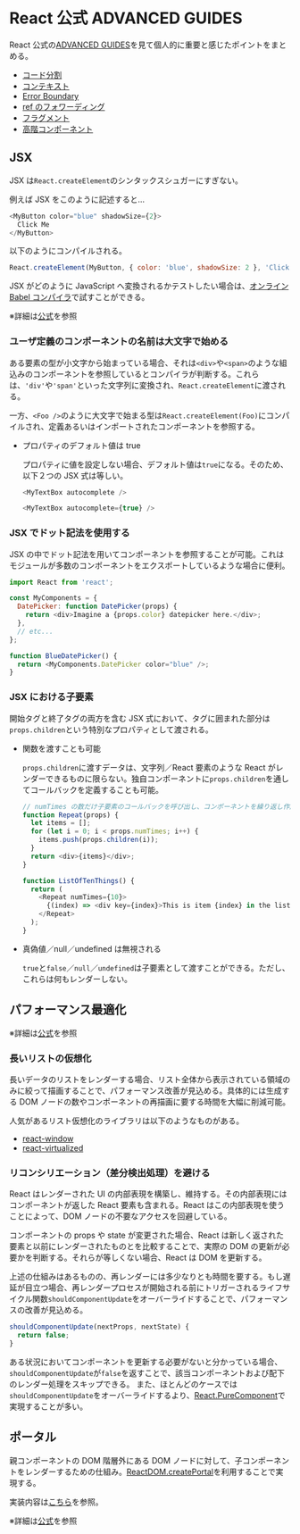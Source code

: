 # React 公式 ADVANCED GUIDES

React 公式の[ADVANCED GUIDES](https://ja.reactjs.org/docs/accessibility.html)を見て個人的に重要と感じたポイントをまとめる。

- [コード分割](./tips/code-division.md)
- [コンテキスト](./tips/context.md)
- [Error Boundary](./tips/error-boundary.md)
- [ref のフォワーディング](./tips/ref-forwarding.md)
- [フラグメント](./tips/fragment.md)
- [高階コンポーネント](./tips/higer-order-component.md)

## JSX

JSX は`React.createElement`のシンタックスシュガーにすぎない。

例えば JSX をこのように記述すると…

```js
<MyButton color="blue" shadowSize={2}>
  Click Me
</MyButton>
```

以下のようにコンパイルされる。

```js
React.createElement(MyButton, { color: 'blue', shadowSize: 2 }, 'Click Me');
```

JSX がどのように JavaScript へ変換されるかテストしたい場合は、[オンライン Babel コンパイラ](https://babeljs.io/repl/#?presets=react&code_lz=GYVwdgxgLglg9mABACwKYBt1wBQEpEDeAUIogE6pQhlIA8AJjAG4B8AEhlogO5xnr0AhLQD0jVgG4iAXyJA)で試すことができる。

※詳細は[公式](https://ja.reactjs.org/docs/jsx-in-depth.html)を参照

### ユーザ定義のコンポーネントの名前は大文字で始める

ある要素の型が小文字から始まっている場合、それは`<div>`や`<span>`のような組込みのコンポーネントを参照しているとコンパイラが判断する。これらは、`'div'`や`'span'`といった文字列に変換され、`React.createElement`に渡される。

一方、`<Foo />`のように大文字で始まる型は`React.createElement(Foo)`にコンパイルされ、定義あるいはインポートされたコンポーネントを参照する。

- プロパティのデフォルト値は true

  プロパティに値を設定しない場合、デフォルト値は`true`になる。そのため、以下２つの JSX 式は等しい。

  ```js
  <MyTextBox autocomplete />

  <MyTextBox autocomplete={true} />
  ```

### JSX でドット記法を使用する

JSX の中でドット記法を用いてコンポーネントを参照することが可能。これはモジュールが多数のコンポーネントをエクスポートしているような場合に便利。

```js
import React from 'react';

const MyComponents = {
  DatePicker: function DatePicker(props) {
    return <div>Imagine a {props.color} datepicker here.</div>;
  },
  // etc...
};

function BlueDatePicker() {
  return <MyComponents.DatePicker color="blue" />;
}
```

### JSX における子要素

開始タグと終了タグの両方を含む JSX 式において、タグに囲まれた部分は`props.children`という特別なプロパティとして渡される。

- 関数を渡すことも可能

  `props.children`に渡すデータは、文字列／React 要素のような React がレンダーできるものに限らない。独自コンポーネントに`props.children`を通してコールバックを定義することも可能。

  ```js
  // numTimes の数だけ子要素のコールバックを呼び出し、コンポーネントを繰り返し作成する
  function Repeat(props) {
    let items = [];
    for (let i = 0; i < props.numTimes; i++) {
      items.push(props.children(i));
    }
    return <div>{items}</div>;
  }

  function ListOfTenThings() {
    return (
      <Repeat numTimes={10}>
        {(index) => <div key={index}>This is item {index} in the list</div>}
      </Repeat>
    );
  }
  ```

- 真偽値／null／undefined は無視される

  `true`と`false`／`null`／`undefined`は子要素として渡すことができる。ただし、これらは何もレンダーしない。

## パフォーマンス最適化

※詳細は[公式](https://ja.reactjs.org/docs/optimizing-performance.html)を参照

### 長いリストの仮想化

長いデータのリストをレンダーする場合、リスト全体から表示されている領域のみに絞って描画することで、パフォーマンス改善が見込める。具体的には生成する DOM ノードの数やコンポーネントの再描画に要する時間を大幅に削減可能。

人気があるリスト仮想化のライブラリは以下のようなものがある。

- [react-window](https://react-window.now.sh/)
- [react-virtualized](https://bvaughn.github.io/react-virtualized/)

### リコンシリエーション（差分検出処理）を避ける

React はレンダーされた UI の内部表現を構築し、維持する。その内部表現にはコンポーネントが返した React 要素も含まれる。React はこの内部表現を使うことによって、DOM ノードの不要なアクセスを回避している。

コンポーネントの props や state が変更された場合、React は新しく返された要素と以前にレンダーされたものとを比較することで、実際の DOM の更新が必要かを判断する。それらが等しくない場合、React は DOM を更新する。

上述の仕組みはあるものの、再レンダーには多少なりとも時間を要する。もし遅延が目立つ場合、再レンダープロセスが開始される前にトリガーされるライフサイクル関数`shouldComponentUpdate`をオーバーライドすることで、パフォーマンスの改善が見込める。

```js
shouldComponentUpdate(nextProps, nextState) {
  return false;
}
```

ある状況においてコンポーネントを更新する必要がないと分かっている場合、`shouldComponentUpdate`が`false`を返すことで、該当コンポーネントおよび配下のレンダー処理をスキップできる。
また、ほとんどのケースでは`shouldComponentUpdate`をオーバーライドするより、[React.PureComponent][]で実現することが多い。

<!-- 共通リンク -->

[react.forwardref]: https://ja.reactjs.org/docs/react-api.html#reactforwardref
[react.createref]: https://ja.reactjs.org/docs/react-api.html#reactcreateref
[react.purecomponent]: https://ja.reactjs.org/docs/react-api.html#reactpurecomponent

## ポータル

親コンポーネントの DOM 階層外にある DOM ノードに対して、子コンポーネントをレンダーするための仕組み。[ReactDOM.createPortal](https://ja.reactjs.org/docs/react-dom.html#createportal)を利用することで実現する。

実装内容は[こちら](./sandbox/src/pages/portal/)を参照。

※詳細は[公式](https://ja.reactjs.org/docs/portals.html)を参照
